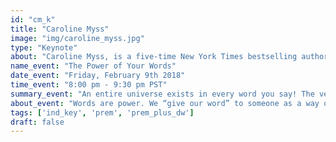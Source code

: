```yaml
---
id: "cm_k"
title: "Caroline Myss"
image: "img/caroline_myss.jpg"
type: "Keynote"
about: "Caroline Myss, is a five-time New York Times bestselling author and internationally renowned speaker in the fields of human consciousness, spirituality and mysticism, health, energy medicine, and the science of medical intuition. Caroline established her own educational institute in 2003, CMED (Caroline Myss Education), which offers a diverse array of programs devoted to personal development and draws students from all over the world. In addition to hosting a weekly radio show on the Hay House network, Caroline maintains a rigorous international workshop and lecture schedule."
name_event: "The Power of Your Words"
date_event: "Friday, February 9th 2018"
time_event: "8:00 pm - 9:30 pm PST"
summary_event: "An entire universe exists in every word you say! The very essence of what it means to become a conscious person begins with examining the content of your vocabulary and its power to shape, define, and order your inner and outer universe."
about_event: "Words are power. We “give our word” to someone as a way of sealing a bond. Breaking our “word” represents the shattering of a commitment and can devastate a relationship forever. Words are the creative tools through which you form the stories you tell yourself about every experience in your life."
tags: ['ind_key', 'prem', 'prem_plus_dw']
draft: false
---
```



